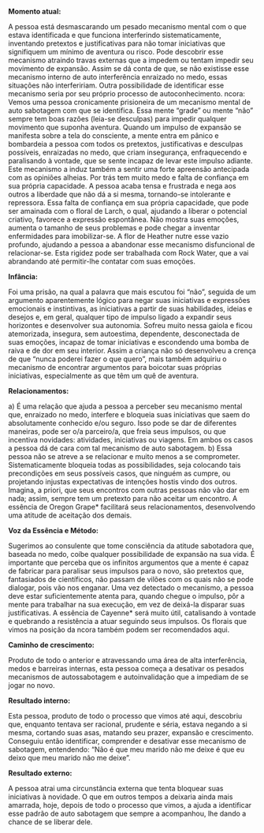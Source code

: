 **Momento atual:**

 A pessoa está desmascarando um pesado mecanismo mental com o que estava identificada e que funciona interferindo sistematicamente, inventando pretextos e justificativas para não tomar iniciativas que signifiquem um mínimo de aventura ou risco. Pode descobrir esse mecanismo atraindo travas externas que a impedem ou tentam impedir seu movimento de expansão. Assim se dá conta de que, se não existisse esse mecanismo interno de auto interferência enraizado no medo, essas situações não interfeririam. Outra possibilidade de identificar esse mecanismo seria por seu próprio processo de autoconhecimento.  ncora: Vemos uma pessoa cronicamente prisioneira de um mecanismo mental de auto sabotagem com que se identifica. Essa mente “grade” ou mente “não” sempre tem boas razões (leia-se desculpas) para impedir qualquer movimento que suponha aventura. Quando um impulso de expansão se manifesta sobre a tela do consciente, a mente entra em pânico e bombardeia a pessoa com todos os pretextos, justificativas e desculpas possíveis, enraizadas no medo, que criam insegurança, enfraquecendo e paralisando à vontade, que se sente incapaz de levar este impulso adiante. Este mecanismo a induz também a sentir uma forte apreensão antecipada com as opiniões alheias. Por trás tem muito medo e falta de confiança em sua própria capacidade. A pessoa acaba tensa e frustrada e nega aos outros a liberdade que não dá a si mesma, tornando-se intolerante e repressora. Essa falta de confiança em sua própria capacidade, que pode ser amainada com o floral de Larch, o qual, ajudando a liberar o potencial criativo, favorece a expressão espontânea. Não mostra suas emoções, aumenta o tamanho de seus problemas e pode chegar a inventar enfermidades para imobilizar-se. A flor de Heather nutre esse vazio profundo, ajudando a pessoa a abandonar esse mecanismo disfuncional de relacionar-se. Esta rigidez pode ser trabalhada com Rock Water, que a vai abrandando até permitir-lhe contatar com suas emoções. 


**Infância:**

 Foi uma prisão, na qual a palavra que mais escutou foi “não”, seguida de um argumento aparentemente lógico para negar suas iniciativas e expressões emocionais e instintivas, as iniciativas a partir de suas habilidades, ideias e desejos e, em geral, qualquer tipo de impulso ligado a expandir seus horizontes e desenvolver sua autonomia. Sofreu muito nessa gaiola e ficou atemorizada, insegura, sem autoestima, dependente, desconectada de suas emoções, incapaz de tomar iniciativas e escondendo uma bomba de raiva e de dor em seu interior. Assim a criança não só desenvolveu a crença de que “nunca poderei fazer o que quero”, mais também adquiriu o mecanismo de encontrar argumentos para boicotar suas próprias iniciativas, especialmente as que têm um quê de aventura. 


**Relacionamentos:**

 a) É uma relação que ajuda a pessoa a perceber seu mecanismo mental que, enraizado no medo, interfere e bloqueia suas iniciativas que saem do absolutamente conhecido e/ou seguro. Isso pode se dar de diferentes maneiras, pode ser o/a parceiro/a, que freia seus impulsos, ou que incentiva novidades: atividades, iniciativas ou viagens. Em ambos os casos a pessoa dá de cara com tal mecanismo de auto sabotagem. b) Essa pessoa não se atreve a se relacionar e muito menos a se comprometer. Sistematicamente bloqueia todas as possibilidades, seja colocando tais precondições em seus possíveis casos, que ninguém as cumpre, ou projetando injustas expectativas de intenções hostis vindo dos outros. Imagina, a priori, que seus encontros com outras pessoas não vão dar em nada; assim, sempre tem um pretexto para não aceitar um encontro. A essência de Oregon Grape* facilitará seus relacionamentos, desenvolvendo uma atitude de aceitação dos demais. 


**Voz da Essência e Método:**

 Sugerimos ao consulente que tome consciência da atitude sabotadora que, baseada no medo, coíbe qualquer possibilidade de expansão na sua vida. É importante que perceba que os infinitos argumentos que a mente é capaz de fabricar para paralisar seus impulsos para o novo, são pretextos que, fantasiados de científicos, não passam de vilões com os quais não se pode dialogar, pois vão nos enganar. Uma vez detectado o mecanismo, a pessoa deve estar suficientemente atenta para, quando chegue o impulso, pôr a mente para trabalhar na sua execução, em vez de deixá-la disparar suas justificativas. A essência de Cayenne* será muito útil, catalisando à vontade e quebrando a resistência a atuar seguindo seus impulsos. Os florais que vimos na posição da  ncora também podem ser recomendados aqui. 


**Caminho de crescimento:**

 Produto de todo o anterior e atravessando uma área de alta interferência, medos e barreiras internas, esta pessoa começa a desativar os pesados mecanismos de autossabotagem e autoinvalidação que a impediam de se jogar no novo. 


**Resultado interno:**

 Esta pessoa, produto de todo o processo que vimos até aqui, descobriu que, enquanto tentava ser racional, prudente e séria, estava negando a si mesma, cortando suas asas, matando seu prazer, expansão e crescimento. Conseguiu então identificar, comprender e desativar esse mecanismo de sabotagem, entendendo: “Não é que meu marido não me deixe é que eu deixo que meu marido não me deixe”. 


**Resultado externo:**

 A pessoa atrai uma circunstância externa que tenta bloquear suas iniciativas à novidade. O que em outros tempos a deixaria ainda mais amarrada, hoje, depois de todo o processo que vimos, a ajuda a identificar esse padrão de auto sabotagem que sempre a acompanhou, lhe dando a chance de se liberar dele.
